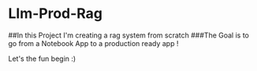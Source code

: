 # Llm-Prod-Rag
##In this Project I'm creating a rag system from scratch 
###The Goal is to go from a Notebook App to a production ready app !

Let's the fun begin :)
